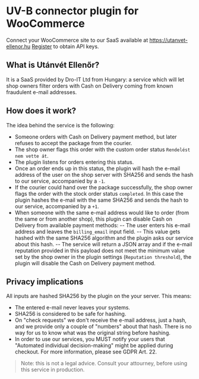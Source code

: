 # UV-B connector plugin for WooCommerce

Connect your WooCommerce site to our SaaS available at https://utanvet-ellenor.hu
[Register](https://utanvet-ellenor.hu/register) to obtain API keys.

## What is Utánvét Ellenőr?

It is a SaaS provided by Dro-IT Ltd from Hungary: a service which will let shop owners filter orders with Cash on Delivery coming from known fraudulent e-mail addresses.

## How does it work?

The idea behind the service is the following:
- Someone orders with Cash on Delivery payment method, but later refuses to accept the package from the courier.
- The shop owner flags this order with the custom order status `Rendelést nem vette át`.
- The plugin listens for orders entering this status.
- Once an order ends up in this status, the plugin will hash the e-mail address of the user on the shop server with SHA256 and sends the hash to our service, accompanied by a `-1`.
- If the courier could hand over the package successfully, the shop owner flags the order with the stock order status `completed`. In this case the plugin hashes the e-mail with the same SHA256 and sends the hash to our service, accompanied by a `+1`.
- When someone with the same e-mail address would like to order (from the same or from another shop), this plugin can disable Cash on Delivery from available payment methods:
-- The user enters his e-mail address and leaves the `billing_email` input field.
-- This value gets hashed with the same SHA256 algorithm and the plugin asks our service about this hash.
-- The service will return a JSON array and if the e-mail reputation provided in this payload does not meet the minimum value set by the shop owner in the plugin settings (`Reputation threshold`), the plugin will disable the Cash on Delivery payment method.

## Privacy implications

All inputs are hashed SHA256 by the plugin on the your server. This means:
- The entered e-mail never leaves your systems.
- SHA256 is considered to be safe for hashing.
- On "check requests" we don't receive the e-mail address, just a hash, and we provide only a couple of "numbers" about that hash. There is no way for us to know what was the original string before hashing.
- In order to use our services, you MUST notify your users that "Automated individual decision-making" might be applied during checkout. For more information, please see GDPR Art. 22.

> Note: this is not a legal advice. Consult your attourney, before using this service in production.
